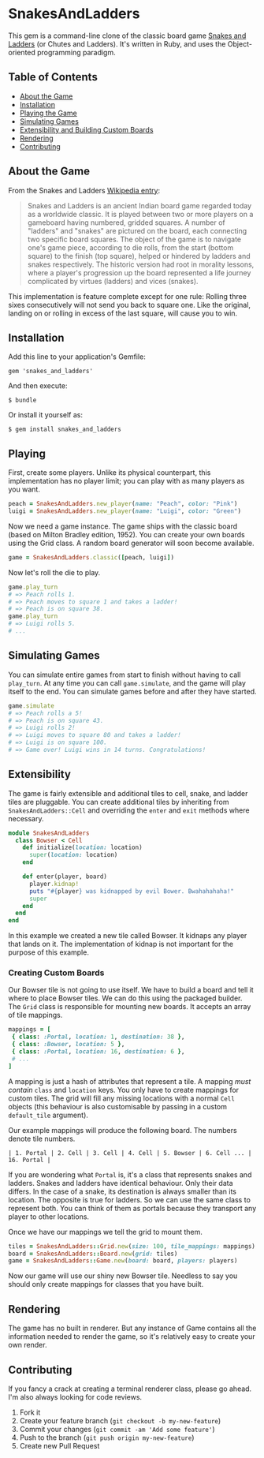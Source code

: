 # SnakesAndLadders

This gem is a command-line clone of the classic board game [Snakes and Ladders][1] (or Chutes and Ladders). It's written in Ruby, and uses the Object-oriented programming paradigm.

## Table of Contents
- [About the Game][game]
- [Installation][installation]
- [Playing the Game][playing]
- [Simulating Games][simulating]
- [Extensibility and Building Custom Boards][extensibility]
- [Rendering][rendering]
- [Contributing][contributing]

## About the Game

From the Snakes and Ladders [Wikipedia entry][1]:

>Snakes and Ladders is an ancient Indian board game regarded today as a worldwide classic. It is played between two or more players on a gameboard having numbered, gridded squares. A number of "ladders" and "snakes" are pictured on the board, each connecting two specific board squares. The object of the game is to navigate one's game piece, according to die rolls, from the start (bottom square) to the finish (top square), helped or hindered by ladders and snakes respectively. The historic version had root in morality lessons, where a player's progression up the board represented a life journey complicated by virtues (ladders) and vices (snakes).

This implementation is feature complete except for one rule: Rolling three sixes consecutively will not send you back to square one. Like the original, landing on or rolling in excess of the last square, will cause you to win.

## Installation

Add this line to your application's Gemfile:

    gem 'snakes_and_ladders'

And then execute:

    $ bundle

Or install it yourself as:

    $ gem install snakes_and_ladders

## Playing

First, create some players. Unlike its physical counterpart, this implementation has no player limit; you can play with as many players as you want.

````ruby
peach = SnakesAndLadders.new_player(name: "Peach", color: "Pink")
luigi = SnakesAndLadders.new_player(name: "Luigi", color: "Green")
````

Now we need a game instance. The game ships with the classic board (based on Milton Bradley edition, 1952). You can create your own boards using the Grid class. A random board generator will soon become available.

````ruby
game = SnakesAndLadders.classic([peach, luigi])
````

Now let's roll the die to play.

````ruby
game.play_turn
# => Peach rolls 1.
# => Peach moves to square 1 and takes a ladder!
# => Peach is on square 38.
game.play_turn
# => Luigi rolls 5.
# ...
````

## Simulating Games

You can simulate entire games from start to finish without having to call `play_turn`. At any time you can call `game.simulate`, and the game will play itself to the end. You can simulate games before and after they have started.

````ruby
game.simulate
# => Peach rolls a 5!
# => Peach is on square 43.
# => Luigi rolls 2!
# => Luigi moves to square 80 and takes a ladder!
# => Luigi is on square 100.
# => Game over! Luigi wins in 14 turns. Congratulations!
````

## Extensibility

The game is fairly extensible and additional tiles to cell, snake, and ladder tiles are pluggable. You can create additional tiles by inheriting from `SnakesAndLadders::Cell` and overriding the `enter` and `exit` methods where necessary.

````ruby
module SnakesAndLadders
  class Bowser < Cell
    def initialize(location: location)
      super(location: location)
    end

    def enter(player, board)
      player.kidnap!
      puts "#{player} was kidnapped by evil Bower. Bwahahahaha!"
      super
    end
  end
end
````

In this example we created a new tile called Bowser. It kidnaps any player that lands on it. The implementation of kidnap is not important for the purpose of this example.

### Creating Custom Boards

Our Bowser tile is not going to use itself. We have to build a board and tell it where to place Bowser tiles. We can do this using the packaged builder. The `Grid` class is responsible for mounting new boards. It accepts an array of tile mappings.

````ruby
mappings = [
 { class: :Portal, location: 1, destination: 38 },
 { class: :Bowser, location: 5 },
 { class: :Portal, location: 16, destination: 6 },
 # ...
]
````

A mapping is just a hash of attributes that represent a tile. A mapping *must contain* `class` and `location` keys. You only have to create mappings for custom tiles. The grid will fill any missing locations with a normal `Cell` objects (this behaviour is also customisable by passing in a custom `default_tile` argument).

Our example mappings will produce the following board. The numbers denote tile numbers.

````
| 1. Portal | 2. Cell | 3. Cell | 4. Cell | 5. Bowser | 6. Cell ... | 16. Portal |
````

If you are wondering what `Portal` is, it's a class that represents snakes and ladders. Snakes and ladders have identical behaviour. Only their data differs. In the case of a snake, its destination is always smaller than its location. The opposite is true for ladders. So we can use the same class to represent both. You can think of them as portals because they transport any player to other locations.

Once we have our mappings we tell the grid to mount them.

````ruby
tiles = SnakesAndLadders::Grid.new(size: 100, tile_mappings: mappings).build
board = SnakesAndLadders::Board.new(grid: tiles)
game = SnakesAndLadders::Game.new(board: board, players: players)
````

Now our game will use our shiny new Bowser tile. Needless to say you should only create mappings for classes that you have built.

## Rendering

The game has no built in renderer. But any instance of Game contains all the information needed to render the game, so it's relatively easy to create your own render.

## Contributing

If you fancy a crack at creating a terminal renderer class, please go ahead. I'm also always looking for code reviews.

1. Fork it
2. Create your feature branch (`git checkout -b my-new-feature`)
3. Commit your changes (`git commit -am 'Add some feature'`)
4. Push to the branch (`git push origin my-new-feature`)
5. Create new Pull Request


  [1]: http://en.wikipedia.org/wiki/Snakes_and_Ladders
  [game]: #about-the-game
  [installation]: #installation
  [playing]: #playing
  [simulating]: #simulating-games
  [extensibility]: #extensibility
  [rendering]: #rendering
  [contributing]: #contributing
